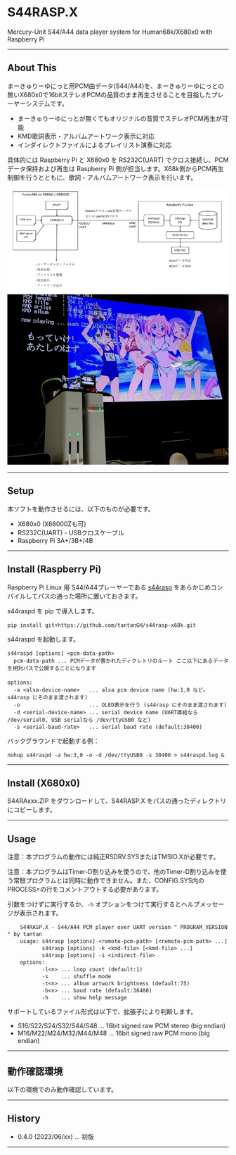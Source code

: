 # S44RASP.X

Mercury-Unit S44/A44 data player system for Human68k/X680x0 with Raspberry Pi

---

## About This

まーきゅりーゆにっと用PCM曲データ(S44/A44)を、まーきゅりーゆにっとの無いX680x0で16bitステレオPCMの品質のまま再生させることを目指したプレーヤーシステムです。

- まーきゅりーゆにっとが無くてもオリジナルの音質でステレオPCM再生が可能
- KMD歌詞表示・アルバムアートワーク表示に対応
- インダイレクトファイルによるプレイリスト演奏に対応

具体的には Raspberry Pi と X680x0 を RS232C(UART) でクロス接続し、PCMデータ保持および再生は Raspberry Pi 側が担当します。X68k側からPCM再生制御を行うとともに、歌詞・アルバムアートワーク表示を行います。

<img src='images/s44rasp-x68k.png'/>

<br/>

<img src='images/s44rasp-x68k-2.jpg'/>

---

## Setup

本ソフトを動作させるには、以下のものが必要です。

* X680x0 (X68000Zも可)
* RS232C(UART) - USBクロスケーブル
* Raspberry Pi 3A+/3B+/4B

---

## Install (Raspberry Pi)

Raspberry Pi Linux 用 S44/A44プレーヤーである [s44rasp](https://github.com/tantanGH/s44rasp) をあらかじめコンパイルしてパスの通った場所に置いておきます。

s44raspd を pip で導入します。

    pip install git+https://github.com/tantanGH/s44rasp-x68k.git

s44raspd を起動します。

    s44raspd [options] <pcm-data-path>
      pcm-data-path ... PCMデータが置かれたディクレトリのルート ここ以下にあるデータを相対パスで公開することになります

    options:
      -a <alsa-device-name>   ... alsa pcm device name (hw:1,0 など。s44rasp にそのまま渡されます)
      -o                      ... OLED表示を行う (s44rasp にそのまま渡されます)
      -d <serial-device-name> ... serial device name (UART直結なら /dev/serial0, USB serialなら /dev/ttyUSB0 など)
      -s <serial-baud-rate>   ... serial baud rate (default:38400)

バックグラウンドで起動する例：

    nohup s44raspd -a hw:3,0 -o -d /dev/ttyUSB0 -s 38400 > s44raspd.log &


---

## Install (X680x0)

S44RAxxx.ZIP をダウンロードして、S44RASP.X をパスの通ったディレクトリにコピーします。


---

## Usage

注意：本プログラムの動作には純正RSDRV.SYSまたはTMSIO.Xが必要です。

注意：本プログラムはTimer-D割り込みを使うので、他のTimer-D割り込みを使う常駐プログラムとは同時に動作できません。また、CONFIG.SYS内のPROCESS=の行をコメントアウトする必要があります。

引数をつけずに実行するか、`-h` オプションをつけて実行するとヘルプメッセージが表示されます。

        S44RASP.X - S44/A44 PCM player over UART version " PROGRAM_VERSION " by tantan
        usage: s44rasp [options] <remote-pcm-path> [<remote-pcm-path> ...]
               s44rasp [options] -k <kmd-file> [<kmd-file> ...]
               s44rasp [options] -i <indirect-file>
        options:
               -l<n> ... loop count (default:1)
               -s    ... shuffle mode
               -t<n> ... album artwork brightness (default:75)
               -b<n> ... baud rate (default:38400)
               -h    ... show help message

サポートしているファイル形式は以下で、拡張子により判断します。

- S16/S22/S24/S32/S44/S48 ... 16bit signed raw PCM stereo (big endian)
- M16/M22/M24/M32/M44/M48 ... 16bit signed raw PCM mono (big endian)


---

## 動作確認環境

以下の環境でのみ動作確認しています。


---

## History

* 0.4.0 (2023/06/xx) ... 初版

---
